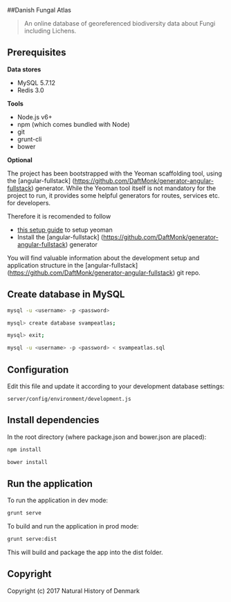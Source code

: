 ##Danish Fungal Atlas 

> An online database of georeferenced biodiversity data about Fungi including Lichens.

## Prerequisites

**Data stores**

* MySQL 5.7.12
* Redis 3.0

**Tools**

* Node.js v6+
* npm (which comes bundled with Node) 
* git
* grunt-cli
* bower

**Optional**

The project has been bootstrapped with the Yeoman scaffolding tool, using the [angular-fullstack] (https://github.com/DaftMonk/generator-angular-fullstack) generator. While the Yeoman tool itself is not mandatory for the project to run, it provides some helpful generators for routes, services etc. for developers.

Therefore it is recomended to follow 
* [this setup guide](http://yeoman.io/codelab/setup.html) to setup yeoman
* Install the [angular-fullstack] (https://github.com/DaftMonk/generator-angular-fullstack) generator

You will find valuable information about the development setup and application structure in the [angular-fullstack] (https://github.com/DaftMonk/generator-angular-fullstack) git repo.

## Create database in MySQL


```bash
mysql -u <username> -p <password>
```
```bash
mysql> create database svampeatlas;
```
```bash
mysql> exit;
```
```bash
mysql -u <username> -p <password> < svampeatlas.sql
```

## Configuration

Edit this file and update it according to your development database settings:

    server/config/environment/development.js
	

## Install dependencies

In the root directory (where package.json and bower.json are placed):

```bash
npm install
```
```bash
bower install
```


## Run the application

To run the application in dev mode:

```bash
grunt serve 
```

To build and run the application in prod mode:

```bash
grunt serve:dist 
```
This will build and package the app into the dist folder.

## Copyright
Copyright (c) 2017 Natural History of Denmark